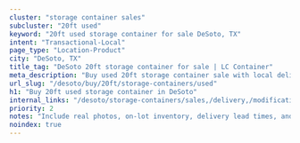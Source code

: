 ```yaml
---
cluster: "storage container sales"
subcluster: "20ft used"
keyword: "20ft used storage container for sale DeSoto, TX"
intent: "Transactional-Local"
page_type: "Location-Product"
city: "DeSoto, TX"
title_tag: "DeSoto 20ft storage container for sale | LC Container"
meta_description: "Buy used 20ft storage container sale with local delivery in DeSoto, TX. LC Container — local Since 2003. Request a fast quote today."
url_slug: "/desoto/buy/20ft/storage-containers/used"
h1: "Buy 20ft used storage container in DeSoto"
internal_links: "/desoto/storage-containers/sales,/delivery,/modifications"
priority: 2
notes: "Include real photos, on-lot inventory, delivery lead times, and financing info."
noindex: true
---
```


<!-- TODO: Add unique city/inventory copy, images, and internal links here. -->
